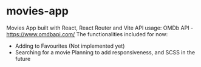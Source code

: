 # movies-app
Movies App built with React, React Router and Vite
API usage: OMDb API - https://www.omdbapi.com/
The functionalities included for now:
- Adding to Favourites (Not implemented yet)
- Searching for a movie
Planning to add responsiveness, and SCSS in the future
